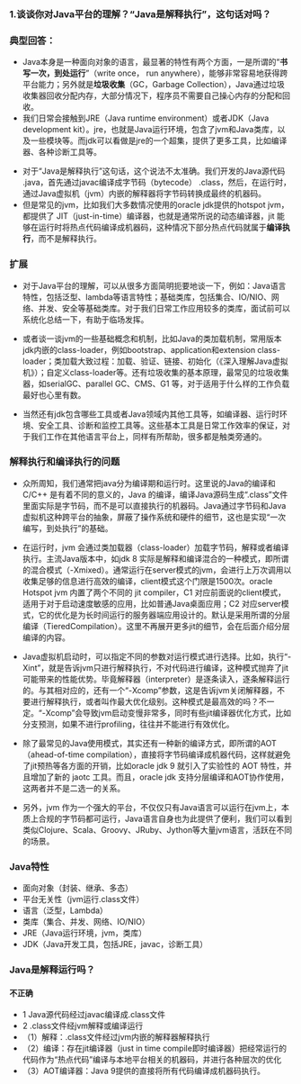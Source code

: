 ### 1.谈谈你对Java平台的理解？“Java是解释执行”，这句话对吗？
>
### 典型回答：
- Java本身是一种面向对象的语言，最显著的特性有两个方面，一是所谓的“**书写一次，到处运行**”（write once， run anywhere），能够非常容易地获得跨平台能力；另外就是**垃圾收集**（GC，Garbage Collection），Java通过垃圾收集器回收分配内存，大部分情况下，程序员不需要自己操心内存的分配和回收。
- 我们日常会接触到JRE（Java runtime environment）或者JDK（Java development kit）。jre，也就是Java运行环境，包含了jvm和Java类库，以及一些模块等。而jdk可以看做是jre的一个超集，提供了更多工具，比如编译器、各种诊断工具等。
>
- 对于“Java是解释执行”这句话，这个说法不太准确。我们开发的Java源代码 .java，首先通过javac编译成字节码（bytecode） .class，然后，在运行时，通过Java虚拟机（jvm）内嵌的解释器将字节码转换成最终的机器码。
- 但是常见的jvm，比如我们大多数情况使用的oracle jdk提供的hotspot jvm，都提供了 JIT（just-in-time）编译器，也就是通常所说的动态编译器，jit 能够在运行时将热点代码编译成机器码，这种情况下部分热点代码就属于**编译执行**，而不是解释执行。
>
### 扩展
- 对于Java平台的理解，可以从很多方面简明扼要地谈一下，例如：Java语言特性，包括泛型、lambda等语言特性；基础类库，包括集合、IO/NIO、网络、并发、安全等基础类库。对于我们日常工作应用较多的类库，面试前可以系统化总结一下，有助于临场发挥。
>
- 或者谈一谈jvm的一些基础概念和机制，比如Java的类加载机制，常用版本jdk内嵌的class-loader，例如bootstrap、application和extension class-loader；类加载大致过程：加载、验证、链接、初始化（《深入理解Java虚拟机》）；自定义class-loader等。还有垃圾收集的基本原理，最常见的垃圾收集器，如serialGC、parallel GC、CMS、G1 等，对于适用于什么样的工作负载最好也心里有数。
>
- 当然还有jdk包含哪些工具或者Java领域内其他工具等，如编译器、运行时环境、安全工具、诊断和监控工具等。这些基本工具是日常工作效率的保证，对于我们工作在其他语言平台上，同样有所帮助，很多都是触类旁通的。
>
### 解释执行和编译执行的问题
- 众所周知，我们通常把java分为编译期和运行时。这里说的Java的编译和C/C++ 是有着不同的意义的，Java 的编译，编译Java源码生成“.class”文件里面实际是字节码，而不是可以直接执行的机器码。Java通过字节码和Java虚拟机这种跨平台的抽象，屏蔽了操作系统和硬件的细节，这也是实现“一次编写，到处执行”的基础。
>
- 在运行时，jvm 会通过类加载器（class-loader）加载字节码，解释或者编译执行。主流Java版本中，如jdk 8 实际是解释和编译混合的一种模式，即所谓的混合模式（-Xmixed）。通常运行在server模式的jvm，会进行上万次调用以收集足够的信息进行高效的编译，client模式这个门限是1500次。oracle Hotspot jvm 内置了两个不同的 jit compiler，C1 对应前面说的client模式，适用于对于启动速度敏感的应用，比如普通Java桌面应用；C2 对应server模式，它的优化是为长时间运行的服务器端应用设计的。默认是采用所谓的分层编译（TieredCompilation）。这里不再展开更多jit的细节，会在后面介绍分层编译的内容。
>
- Java虚拟机启动时，可以指定不同的参数对运行模式进行选择。比如，执行“-Xint”，就是告诉jvm只进行解释执行，不对代码进行编译，这种模式抛弃了jit可能带来的性能优势。毕竟解释器（interpreter）是逐条读入，逐条解释运行的。与其相对应的，还有一个“-Xcomp”参数，这是告诉jvm关闭解释器，不要进行解释执行，或者叫作最大优化级别。这种模式是最高效的吗？不一定。“-Xcomp”会导致jvm启动变慢非常多，同时有些jit编译器优化方式，比如分支预测，如果不进行profiling，往往并不能进行有效优化。
>
- 除了最常见的Java使用模式，其实还有一种新的编译方式，即所谓的AOT（ahead-of-time compilation），直接将字节码编译成机器代码，这样就避免了jit预热等各方面的开销，比如oracle jdk 9 就引入了实验性的 AOT 特性，并且增加了新的 jaotc 工具。而且，oracle jdk 支持分层编译和AOT协作使用，这两者并不是二选一的关系。
>
- 另外，jvm 作为一个强大的平台，不仅仅只有Java语言可以运行在jvm上，本质上合规的字节码都可运行，Java语言自身也为此提供了便利，我们可以看到类似Clojure、Scala、Groovy、JRuby、Jython等大量jvm语言，活跃在不同的场景。
>
### Java特性
- 面向对象（封装、继承、多态）
- 平台无关性（jvm运行.class文件）
- 语言（泛型，Lambda）
- 类库（集合、并发、网络、IO/NIO）
- JRE（Java运行环境，jvm，类库）
- JDK（Java开发工具，包括JRE，javac，诊断工具）
### Java是解释运行吗？
#### 不正确
- 1 Java源代码经过javac编译成.class文件
- 2 .class文件经jvm解释或编译运行
- （1）解释：.class文件经过jvm内嵌的解释器解释执行
- （2）编译：存在jit编译器（just in time compile即时编译器）把经常运行的代码作为“热点代码”编译与本地平台相关的机器码，并进行各种层次的优化
- （3）AOT编译器：Java 9提供的直接将所有代码编译成机器码执行。
>

